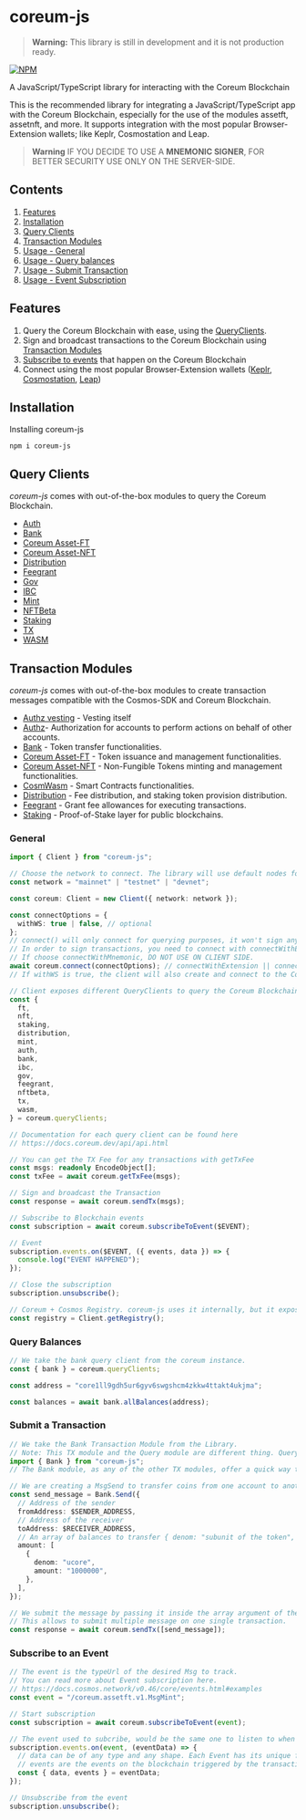 # coreum-js

> **Warning:**
> This library is still in development and it is not production ready.

[![NPM](https://nodei.co/npm/coreum-js.png?downloads=true&downloadRank=true&stars=true)](https://nodei.co/npm/coreum-js/)

A JavaScript/TypeScript library for interacting with the Coreum Blockchain

This is the recommended library for integrating a JavaScript/TypeScript app with the Coreum Blockchain, especially for the use of the modules assetft, assetnft, and more. It supports integration with the most popular Browser-Extension wallets; like Keplr, Cosmostation and Leap.

> **Warning**
> IF YOU DECIDE TO USE A **MNEMONIC SIGNER**, FOR BETTER SECURITY USE ONLY ON THE SERVER-SIDE.

## Contents

1. [Features](#features)
2. [Installation](#installation)
3. [Query Clients](#query-clients)
4. [Transaction Modules](#transaction-modules)
5. [Usage - General](#general)
6. [Usage - Query balances](#query-balances)
7. [Usage - Submit Transaction](#submit-transaction)
8. [Usage - Event Subscription](#event-subscription)

## Features

1. Query the Coreum Blockchain with ease, using the [QueryClients](#query-clients).
2. Sign and broadcast transactions to the Coreum Blockchain using [Transaction Modules](#transaction-modules)
3. [Subscribe to events](<(#event-subscription)>) that happen on the Coreum Blockchain
4. Connect using the most popular Browser-Extension wallets ([Keplr](https://www.keplr.app#extension), [Cosmostation](https://www.cosmostation.io/wallet#extension), [Leap](https://www.leapwallet.io/download))

## Installation

Installing coreum-js

```console
npm i coreum-js
```

## Query Clients

_coreum-js_ comes with out-of-the-box modules to query the Coreum Blockchain.

- [Auth](./docs/interfaces/ClientQueryClient.md#auth)
- [Bank](./docs/interfaces/ClientQueryClient.md#bank)
- [Coreum Asset-FT](./docs/interfaces/ClientQueryClient.md#ft)
- [Coreum Asset-NFT](./docs/interfaces/ClientQueryClient.md#nft)
- [Distribution](./docs/interfaces/ClientQueryClient.md#distribution)
- [Feegrant](./docs/interfaces/ClientQueryClient.md#feegrant)
- [Gov](./docs/interfaces/ClientQueryClient.md#gov)
- [IBC](./docs/interfaces/ClientQueryClient.md#ibc)
- [Mint](./docs/interfaces/ClientQueryClient.md#mint)
- [NFTBeta](./docs/interfaces/ClientQueryClient.md#nftbeta)
- [Staking](./docs/interfaces/ClientQueryClient.md#staking)
- [TX](./docs/interfaces/ClientQueryClient.md#tx)
- [WASM](./docs/interfaces/ClientQueryClient.md#wasm)

## Transaction Modules

_coreum-js_ comes with out-of-the-box modules to create transaction messages compatible with the Cosmos-SDK and Coreum Blockchain.

- [Authz vesting](./docs/modules/Vesting.md) - Vesting itself
- [Authz](./docs/modules/Authz.md)- Authorization for accounts to perform actions on behalf of other accounts.
- [Bank](./docs/modules/Bank.md) - Token transfer functionalities.
- [Coreum Asset-FT](./docs/modules/FT.md) - Token issuance and management functionalities.
- [Coreum Asset-NFT](./docs/modules/NFT.md) - Non-Fungible Tokens minting and management functionalities.
- [CosmWasm](./docs/modules/CosmWasm.md) - Smart Contracts functionalities.
- [Distribution](./docs/modules/Distribution.md) - Fee distribution, and staking token provision distribution.
- [Feegrant](./docs/modules/Feegrant.md) - Grant fee allowances for executing transactions.
- [Staking](./docs/modules/Staking.md) - Proof-of-Stake layer for public blockchains.

### General

```typescript
import { Client } from "coreum-js";

// Choose the network to connect. The library will use default nodes for this.
const network = "mainnet" | "testnet" | "devnet";

const coreum: Client = new Client({ network: network });

const connectOptions = {
  withWS: true | false, // optional
};
// connect() will only connect for querying purposes, it won't sign any transaction.
// In order to sign transactions, you need to connect with connectWithExtension or with connectWithMnemonic,
// If choose connectWithMnemonic, DO NOT USE ON CLIENT SIDE.
await coreum.connect(connectOptions); // connectWithExtension || connectWithMnemonic
// If withWS is true, the client will also create and connect to the Coreum Websocket.

// Client exposes different QueryClients to query the Coreum Blockchain with ease.
const {
  ft,
  nft,
  staking,
  distribution,
  mint,
  auth,
  bank,
  ibc,
  gov,
  feegrant,
  nftbeta,
  tx,
  wasm,
} = coreum.queryClients;

// Documentation for each query client can be found here
// https://docs.coreum.dev/api/api.html

// You can get the TX Fee for any transactions with getTxFee
const msgs: readonly EncodeObject[];
const txFee = await coreum.getTxFee(msgs);

// Sign and broadcast the Transaction
const response = await coreum.sendTx(msgs);

// Subscribe to Blockchain events
const subscription = await coreum.subscribeToEvent($EVENT);

// Event
subscription.events.on($EVENT, ({ events, data }) => {
  console.log("EVENT HAPPENED");
});

// Close the subscription
subscription.unsubscribe();

// Coreum + Cosmos Registry. coreum-js uses it internally, but it exposes it in case you have other uses for it
const registry = Client.getRegistry();
```

### Query Balances

```typescript
// We take the bank query client from the coreum instance.
const { bank } = coreum.queryClients;

const address = "core1ll9gdh5ur6gyv6swgshcm4zkkw4ttakt4ukjma";

const balances = await bank.allBalances(address);
```

### Submit a Transaction

```typescript
// We take the Bank Transaction Module from the Library.
// Note: This TX module and the Query module are different thing. Query Module is ONLY for queries, not transaction handling
import { Bank } from "coreum-js";
// The Bank module, as any of the other TX modules, offer a quick way to create a msg to be signed and submitted to the blockchain.

// We are creating a MsgSend to transfer coins from one account to another
const send_message = Bank.Send({
  // Address of the sender
  fromAddress: $SENDER_ADDRESS,
  // Address of the receiver
  toAddress: $RECEIVER_ADDRESS,
  // An array of balances to transfer { denom: "subunit of the token", amount: "amount of the subunit to transfer" }
  amount: [
    {
      denom: "ucore",
      amount: "1000000",
    },
  ],
});

// We submit the message by passing it inside the array argument of the sendTx method of the coreum instance.
// This allows to submit multiple message on one single transaction.
const response = await coreum.sendTx([send_message]);
```

### Subscribe to an Event

```typescript
// The event is the typeUrl of the desired Msg to track.
// You can read more about Event subscription here.
// https://docs.cosmos.network/v0.46/core/events.html#examples
const event = "/coreum.assetft.v1.MsgMint";

// Start subscription
const subscription = await coreum.subscribeToEvent(event);

// The event used to subcribe, would be the same one to listen to when it happens.
subscription.events.on(event, (eventData) => {
  // data can be of any type and any shape. Each Event has its unique form.
  // events are the events on the blockchain triggered by the transaction
  const { data, events } = eventData;
});

// Unsubscribe from the event
subscription.unsubscribe();
```
